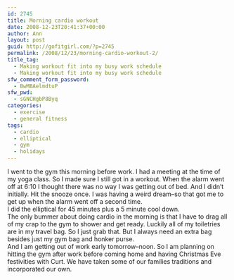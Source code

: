 ```yaml
---
id: 2745
title: Morning cardio workout
date: 2008-12-23T20:41:37+00:00
author: Ann
layout: post
guid: http://gofitgirl.com/?p=2745
permalink: /2008/12/23/morning-cardio-workout-2/
title_tag:
  - Making workout fit into my busy work schedule
  - Making workout fit into my busy work schedule
sfw_comment_form_password:
  - BwMBAelmdtuP
sfw_pwd:
  - sGNCHgbP8Byq
categories:
  - exercise
  - general fitness
tags:
  - cardio
  - elliptical
  - gym
  - holidays
---
```

I went to the gym this morning before work. I had a meeting at the time of my yoga class. So I made sure I still got in a workout. When the alarm went off at 6:10 I thought there was no way I was getting out of bed. And I didn&#8217;t initially. Hit the snooze once. I was having a weird dream&#8211;so that got me to get up when the alarm went off a second time.  
I did the elliptical for 45 minutes plus a 5 minute cool down.  
The only bummer about doing cardio in the morning is that I have to drag all of my crap to the gym to shower and get ready. Luckily all of my toiletries are in my travel bag. So I just grab that. But I always need an extra bag besides just my gym bag and honker purse.  
And I am getting out of work early tomorrow&#8211;noon. So I am planning on hitting the gym after work before coming home and having Christmas Eve festivities with Curt. We have taken some of our families traditions and incorporated our own.